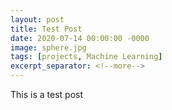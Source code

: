 ```yaml
---
layout: post
title: Test Post
date: 2020-07-14 00:00:00 -0000
image: sphere.jpg
tags: [projects, Machine Learning]
excerpt_separator: <!--more-->
---
```


This is a test post